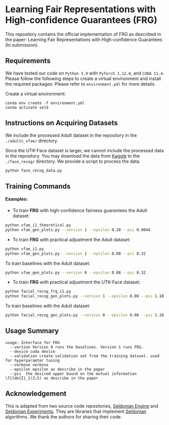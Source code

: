 # Learning Fair Representations with High-confidence Guarantees (FRG)

This repository contains the official implementation of FRG as described in the paper: Learning Fair Representations with High-confidence Guarantees (In submission).

## Requirements
We have tested our code on `Python 3.9` with `PyTorch 1.12.0`, and `CUDA 11.4`. Please follow the following steps to create a virtual environment and install the required packages. Please refer to `environment.yml` for more details.


Create a virtual environment:
```
conda env create -f environment.yml
conda activate seld
```

## Instructions on Acquiring Datasets
We include the processed Adult dataset in the repository in the `./adults_vfae/` directory.

Since the UTK-Face dataset is larger, we cannot include the processed data in the repository. You may download the data from [Kaggle](https://www.kaggle.com/datasets/nipunarora8/age-gender-and-ethnicity-face-data-csv?resource=download) to the `./face_recog/` directory.
We provide a script to process the data.
```bash
python face_recog_data.py
```

## Training Commands

#### Examples:

* To train **FRG** with high-confidence fairness guarantees the Adult dataset:
```bash
python vfae_i1_theoretical.py
python vfae_gen_plots.py --version 1 --epsilon 0.20 --psi 0.0044
```
* To train **FRG** with practical adjustment the Adult dataset:
```bash
python vfae_i1.py
python vfae_gen_plots.py --version 1 --epsilon 0.08 --psi 0.32
```
To train baselines with the Adult dataset:
```bash
python vfae_gen_plots.py --version 0 --epsilon 0.08 --psi 0.32
```

* To train **FRG** with practical adjustment the UTK-Face dataset:
```bash
python facial_recog_frg_i1.py
python facial_recog_gen_plots.py --version 1 --epsilon 0.08 --psi 1.18
```
To train baselines with the Adult dataset:
```bash
python facial_recog_gen_plots.py --version 0 --epsilon 0.08 --psi 1.18
```

## Usage Summary
```
usage: Interface for FRG
  --version Version 0 runs the baselines. Version 1 runs FRG.
  --device cuda device
  --validation create validation set from the training dataset. used for hyperparamter tuning
  --verbose verbose
  --epsilon epsilon as describe in the paper
  --psi  the desired upper bound on the mutual information \Tilde{I}_1(Z;S) as describe in the paper
```

## Acknowledgement
This is adapted from two source code repositories, [Seldonian Engine](https://github.com/seldonian-toolkit/Engine/) and [Seldonian Experiments](https://github.com/seldonian-toolkit/Experiments). They are libraries that implement [Seldonian](https://seldonian.cs.umass.edu/) algorithms. We thank the authors for sharing their code.
